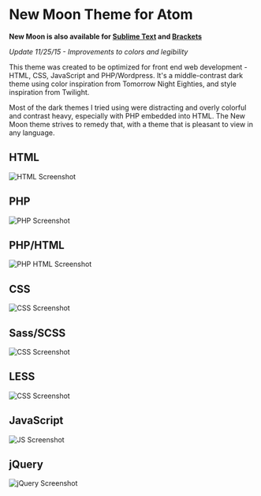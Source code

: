 New Moon Theme for Atom
===========================

**New Moon is also available for [Sublime Text](https://github.com/taniarascia/new-moon-sublime) and [Brackets](https://github.com/taniarascia/new-moon)**

*Update 11/25/15 - Improvements to colors and legibility*

This theme was created to be optimized for front end web development - HTML, CSS, JavaScript and PHP/Wordpress. It's a middle-contrast dark theme using color inspiration from Tomorrow Night Eighties, and style inspiration from Twilight.

Most of the dark themes I tried using were distracting and overly colorful and contrast heavy, especially with PHP embedded into HTML. The New Moon theme strives to remedy that, with a theme that is pleasant to view in any language.

## HTML
![HTML Screenshot](https://raw.githubusercontent.com/taniarascia/new-moon-atom-syntax/blob/master/images/html.png)

## PHP
![PHP Screenshot](https://raw.githubusercontent.com/taniarascia/new-moon-atom-syntax/blob/master/images/php.png)

## PHP/HTML
![PHP HTML Screenshot](https://raw.githubusercontent.com/taniarascia/new-moon-atom-syntax/blob/master/images/htmlphp.png)

## CSS
![CSS Screenshot](https://raw.githubusercontent.com/taniarascia/new-moon-atom-syntax/blob/master/images/css.png)

## Sass/SCSS
![CSS Screenshot](https://raw.githubusercontent.com/taniarascia/new-moon-atom-syntax/blob/master/images/scss.png)

## LESS
![CSS Screenshot](https://raw.githubusercontent.com/taniarascia/new-moon-atom-syntax/blob/master/images/less.png)

## JavaScript
![JS Screenshot](https://raw.githubusercontent.com/taniarascia/new-moon-atom-syntax/blob/master/images/js.png)

## jQuery
![jQuery Screenshot](https://raw.githubusercontent.com/taniarascia/new-moon-atom-syntax/blob/master/images/jquery.png) 
